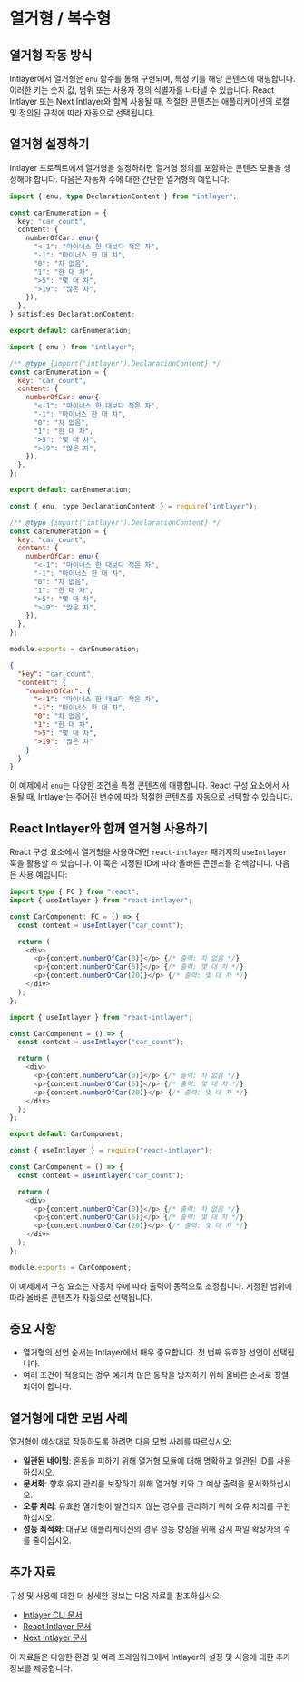# 열거형 / 복수형

## 열거형 작동 방식

Intlayer에서 열거형은 `enu` 함수를 통해 구현되며, 특정 키를 해당 콘텐츠에 매핑합니다. 이러한 키는 숫자 값, 범위 또는 사용자 정의 식별자를 나타낼 수 있습니다. React Intlayer 또는 Next Intlayer와 함께 사용될 때, 적절한 콘텐츠는 애플리케이션의 로캘 및 정의된 규칙에 따라 자동으로 선택됩니다.

## 열거형 설정하기

Intlayer 프로젝트에서 열거형을 설정하려면 열거형 정의를 포함하는 콘텐츠 모듈을 생성해야 합니다. 다음은 자동차 수에 대한 간단한 열거형의 예입니다:

```typescript fileName="**/*.content.ts" contentDeclarationFormat="typescript"
import { enu, type DeclarationContent } from "intlayer";

const carEnumeration = {
  key: "car_count",
  content: {
    numberOfCar: enu({
      "<-1": "마이너스 한 대보다 적은 차",
      "-1": "마이너스 한 대 차",
      "0": "차 없음",
      "1": "한 대 차",
      ">5": "몇 대 차",
      ">19": "많은 차",
    }),
  },
} satisfies DeclarationContent;

export default carEnumeration;
```

```javascript fileName="**/*.content.mjs" contentDeclarationFormat="esm"
import { enu } from "intlayer";

/** @type {import('intlayer').DeclarationContent} */
const carEnumeration = {
  key: "car_count",
  content: {
    numberOfCar: enu({
      "<-1": "마이너스 한 대보다 적은 차",
      "-1": "마이너스 한 대 차",
      "0": "차 없음",
      "1": "한 대 차",
      ">5": "몇 대 차",
      ">19": "많은 차",
    }),
  },
};

export default carEnumeration;
```

```javascript fileName="**/*.content.cjs" contentDeclarationFormat="commonjs"
const { enu, type DeclarationContent } = require("intlayer");

/** @type {import('intlayer').DeclarationContent} */
const carEnumeration = {
  key: "car_count",
  content: {
    numberOfCar: enu({
      "<-1": "마이너스 한 대보다 적은 차",
      "-1": "마이너스 한 대 차",
      "0": "차 없음",
      "1": "한 대 차",
      ">5": "몇 대 차",
      ">19": "많은 차",
    }),
  },
};

module.exports = carEnumeration;
```

```json fileName="**/*.content.json" contentDeclarationFormat="json"
{
  "key": "car_count",
  "content": {
    "numberOfCar": {
      "<-1": "마이너스 한 대보다 적은 차",
      "-1": "마이너스 한 대 차",
      "0": "차 없음",
      "1": "한 대 차",
      ">5": "몇 대 차",
      ">19": "많은 차"
    }
  }
}
```

이 예제에서 `enu`는 다양한 조건을 특정 콘텐츠에 매핑합니다. React 구성 요소에서 사용될 때, Intlayer는 주어진 변수에 따라 적절한 콘텐츠를 자동으로 선택할 수 있습니다.

## React Intlayer와 함께 열거형 사용하기

React 구성 요소에서 열거형을 사용하려면 `react-intlayer` 패키지의 `useIntlayer` 훅을 활용할 수 있습니다. 이 훅은 지정된 ID에 따라 올바른 콘텐츠를 검색합니다. 다음은 사용 예입니다:

```typescript fileName="**/*.tsx" codeFormat="typescript"
import type { FC } from "react";
import { useIntlayer } from "react-intlayer";

const CarComponent: FC = () => {
  const content = useIntlayer("car_count");

  return (
    <div>
      <p>{content.numberOfCar(0)}</p> {/* 출력: 차 없음 */}
      <p>{content.numberOfCar(6)}</p> {/* 출력: 몇 대 차 */}
      <p>{content.numberOfCar(20)}</p> {/* 출력: 몇 대 차 */}
    </div>
  );
};
```

```javascript fileName="**/*.mjx" codeFormat="esm"
import { useIntlayer } from "react-intlayer";

const CarComponent = () => {
  const content = useIntlayer("car_count");

  return (
    <div>
      <p>{content.numberOfCar(0)}</p> {/* 출력: 차 없음 */}
      <p>{content.numberOfCar(6)}</p> {/* 출력: 몇 대 차 */}
      <p>{content.numberOfCar(20)}</p> {/* 출력: 몇 대 차 */}
    </div>
  );
};

export default CarComponent;
```

```javascript fileName="**/*.cjs" codeFormat="commonjs"
const { useIntlayer } = require("react-intlayer");

const CarComponent = () => {
  const content = useIntlayer("car_count");

  return (
    <div>
      <p>{content.numberOfCar(0)}</p> {/* 출력: 차 없음 */}
      <p>{content.numberOfCar(6)}</p> {/* 출력: 몇 대 차 */}
      <p>{content.numberOfCar(20)}</p> {/* 출력: 몇 대 차 */}
    </div>
  );
};

module.exports = CarComponent;
```

이 예제에서 구성 요소는 자동차 수에 따라 출력이 동적으로 조정됩니다. 지정된 범위에 따라 올바른 콘텐츠가 자동으로 선택됩니다.

## 중요 사항

- 열거형의 선언 순서는 Intlayer에서 매우 중요합니다. 첫 번째 유효한 선언이 선택됩니다.
- 여러 조건이 적용되는 경우 예기치 않은 동작을 방지하기 위해 올바른 순서로 정렬되어야 합니다.

## 열거형에 대한 모범 사례

열거형이 예상대로 작동하도록 하려면 다음 모범 사례를 따르십시오:

- **일관된 네이밍**: 혼동을 피하기 위해 열거형 모듈에 대해 명확하고 일관된 ID를 사용하십시오.
- **문서화**: 향후 유지 관리를 보장하기 위해 열거형 키와 그 예상 출력을 문서화하십시오.
- **오류 처리**: 유효한 열거형이 발견되지 않는 경우를 관리하기 위해 오류 처리를 구현하십시오.
- **성능 최적화**: 대규모 애플리케이션의 경우 성능 향상을 위해 감시 파일 확장자의 수를 줄이십시오.

## 추가 자료

구성 및 사용에 대한 더 상세한 정보는 다음 자료를 참조하십시오:

- [Intlayer CLI 문서](https://github.com/aymericzip/intlayer/blob/main/docs/ko/intlayer_cli.md)
- [React Intlayer 문서](https://github.com/aymericzip/intlayer/blob/main/docs/ko/intlayer_with_create_react_app.md)
- [Next Intlayer 문서](https://github.com/aymericzip/intlayer/blob/main/docs/ko/intlayer_with_nextjs_15.md)

이 자료들은 다양한 환경 및 여러 프레임워크에서 Intlayer의 설정 및 사용에 대한 추가 정보를 제공합니다.
